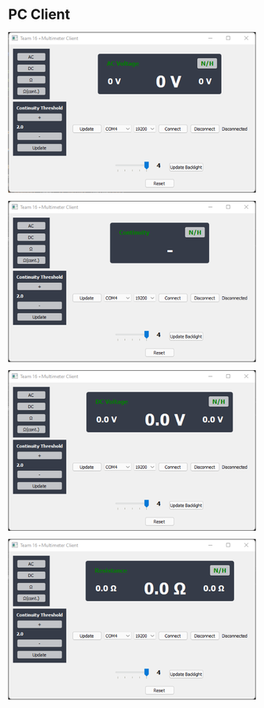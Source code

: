 # PC Client

![AC Voltage Mode](AC.png)

![Continuity Measurement Mode](CONT.png)

![DC Voltage Mode](DC.png)

![Resistance Measurements](RES.png)